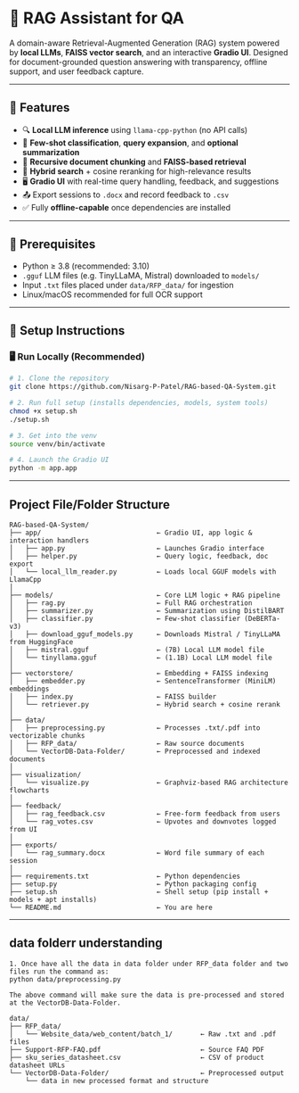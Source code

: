 # 📘 RAG Assistant for QA

A domain-aware Retrieval-Augmented Generation (RAG) system powered by **local LLMs**, **FAISS vector search**, and an interactive **Gradio UI**. Designed for document-grounded question answering with transparency, offline support, and user feedback capture.

---

## 🚀 Features

- 🔍 **Local LLM inference** using `llama-cpp-python` (no API calls)
- 🤖 **Few-shot classification**, **query expansion**, and **optional summarization**
- 📂 **Recursive document chunking** and **FAISS-based retrieval**
- 🧠 **Hybrid search** + cosine reranking for high-relevance results
- 🖥️ **Gradio UI** with real-time query handling, feedback, and suggestions
- 📤 Export sessions to `.docx` and record feedback to `.csv`
- ✅ Fully **offline-capable** once dependencies are installed

---

## 🧰 Prerequisites

- Python ≥ 3.8 (recommended: 3.10)
- `.gguf` LLM files (e.g. TinyLLaMA, Mistral) downloaded to `models/`
- Input `.txt` files placed under `data/RFP_data/` for ingestion
- Linux/macOS recommended for full OCR support

---

## 🔧 Setup Instructions

### 🖥️ Run Locally (Recommended)

```bash
# 1. Clone the repository
git clone https://github.com/Nisarg-P-Patel/RAG-based-QA-System.git

# 2. Run full setup (installs dependencies, models, system tools)
chmod +x setup.sh
./setup.sh

# 3. Get into the venv 
source venv/bin/activate

# 4. Launch the Gradio UI
python -m app.app

```
---
## Project File/Folder Structure
```
RAG-based-QA-System/
├── app/                             ← Gradio UI, app logic & interaction handlers
│   ├── app.py                       ← Launches Gradio interface
│   ├── helper.py                    ← Query logic, feedback, doc export
│   └── local_llm_reader.py          ← Loads local GGUF models with LlamaCpp
│
├── models/                          ← Core LLM logic + RAG pipeline
│   ├── rag.py                       ← Full RAG orchestration
│   ├── summarizer.py                ← Summarization using DistilBART
│   ├── classifier.py                ← Few-shot classifier (DeBERTa-v3)
│   ├── download_gguf_models.py      ← Downloads Mistral / TinyLLaMA from HuggingFace
│   ├── mistral.gguf                 ← (7B) Local LLM model file
│   └── tinyllama.gguf               ← (1.1B) Local LLM model file
│
├── vectorstore/                     ← Embedding + FAISS indexing
│   ├── embedder.py                  ← SentenceTransformer (MiniLM) embeddings
│   ├── index.py                     ← FAISS builder
│   └── retriever.py                 ← Hybrid search + cosine rerank
│
├── data/
│   ├── preprocessing.py             ← Processes .txt/.pdf into vectorizable chunks
│   ├── RFP_data/                    ← Raw source documents
│   └── VectorDB-Data-Folder/        ← Preprocessed and indexed documents
│
├── visualization/
│   └── visualize.py                 ← Graphviz-based RAG architecture flowcharts
│
├── feedback/
│   ├── rag_feedback.csv             ← Free-form feedback from users
│   └── rag_votes.csv                ← Upvotes and downvotes logged from UI
│
├── exports/
│   └── rag_summary.docx             ← Word file summary of each session
│
├── requirements.txt                 ← Python dependencies
├── setup.py                         ← Python packaging config
├── setup.sh                         ← Shell setup (pip install + models + apt installs)
└── README.md                        ← You are here
```

---

## data folderr understanding

```
1. Once have all the data in data folder under RFP_data folder and two files run the command as:
python data/preprocessing.py

The above command will make sure the data is pre-processed and stored at the VectorDB-Data-Folder.

data/
├── RFP_data/
│   └── Website_data/web_content/batch_1/       ← Raw .txt and .pdf files
├── Support-RFP-FAQ.pdf                         ← Source FAQ PDF
├── sku_series_datasheet.csv                    ← CSV of product datasheet URLs
└── VectorDB-Data-Folder/                       ← Preprocessed output
    └── data in new processed format and structure
```
